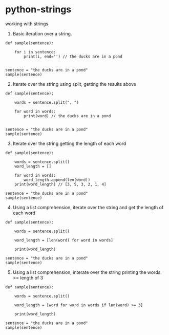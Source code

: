 # python-strings
working with strings

1. Basic iteration over a string. 
```
def sample(sentence):
    
    for i in sentence:
        print(i, end='') // the ducks are in a pond
   
   
sentence = "the ducks are in a pond"
sample(sentence)
```

2. Iterate over the string using split, getting the results above
```
def sample(sentence):
    
    words = sentence.split(", ")
    
    for word in words:
        print(word) // the ducks are in a pond
   
   
sentence = "the ducks are in a pond"
sample(sentence)
```

3. Iterate over the string getting the length of each word
```
def sample(sentence):
    
    words = sentence.split()
    word_length = []
    
    for word in words:
        word_length.append(len(word))
    print(word_length) // [3, 5, 3, 2, 1, 4]
   
sentence = "the ducks are in a pond"
sample(sentence)
```

4. Using a list comprehension, iterate over the string and get the length of each word
```
def sample(sentence):
    
    words = sentence.split()
   
    word_length = [len(word) for word in words]
    
    print(word_length)
   
sentence = "the ducks are in a pond"
sample(sentence)
```

5. Using a list comprehension, interate over the string printing the words >= length of 3
```
def sample(sentence):
    
    words = sentence.split()
   
    word_length = [word for word in words if len(word) >= 3]
    
    print(word_length)
   
sentence = "the ducks are in a pond"
sample(sentence)
```


